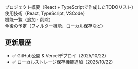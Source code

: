 プロジェクト概要（React + TypeScriptで作成したTODOリスト）<br>
使用技術（React, TypeScript, VSCode）<br>
機能一覧（追加・削除）<br>
今後の予定（フィルター機能、ローカル保存など）<br>

## 更新履歴

- ✅ GitHub公開 & Vercelデプロイ（2025/10/22）
- ✅ ローカルストレージ保存機能追加（2025/10/22）

